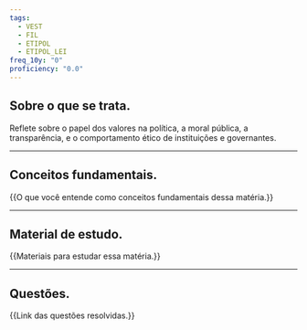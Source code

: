 ```yaml
---
tags:
  - VEST
  - FIL
  - ETIPOL
  - ETIPOL_LEI
freq_10y: "0"
proficiency: "0.0"
---
```

## Sobre o que se trata.

Reflete sobre o papel dos valores na política, a moral pública, a transparência, e o comportamento ético de instituições e governantes.

--- 
## Conceitos fundamentais.

{{O que você entende como conceitos fundamentais dessa matéria.}}

---
## Material de estudo.

{{Materiais para estudar essa matéria.}}

--- 
## Questões.

{{Link das questões resolvidas.}}